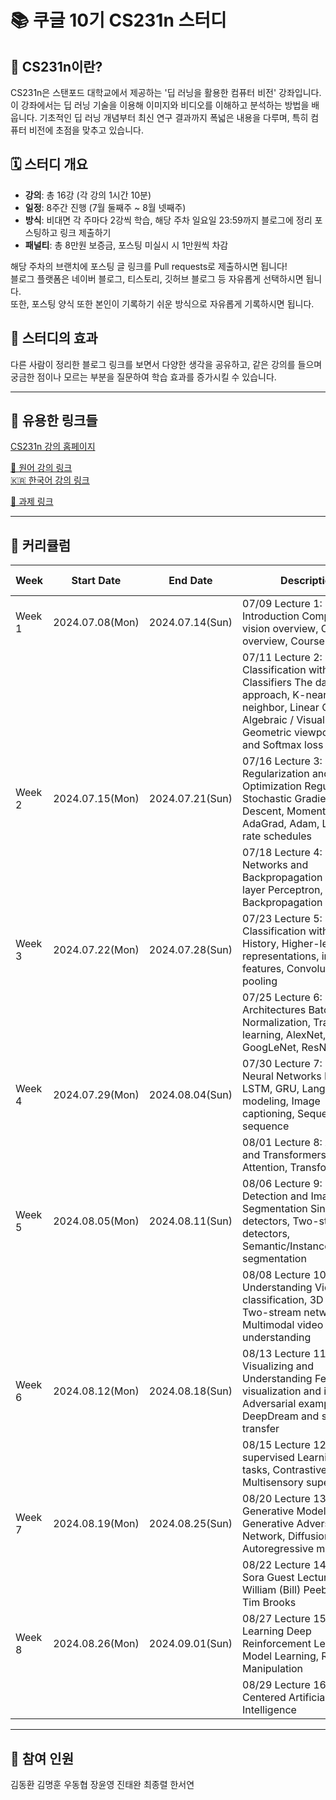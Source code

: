 # 📚 쿠글 10기 CS231n 스터디

## 🧐 CS231n이란?
CS231n은 스탠포드 대학교에서 제공하는 '딥 러닝을 활용한 컴퓨터 비전' 강좌입니다. 이 강좌에서는 딥 러닝 기술을 이용해 이미지와 비디오를 이해하고 분석하는 방법을 배웁니다. 기초적인 딥 러닝 개념부터 최신 연구 결과까지 폭넓은 내용을 다루며, 특히 컴퓨터 비전에 초점을 맞추고 있습니다.

## 🗓️ 스터디 개요
- **강의**: 총 16강 (각 강의 1시간 10분)  
- **일정**: 8주간 진행 (7월 둘째주 ~ 8월 넷째주)  
- **방식**: 비대면 각 주마다 2강씩 학습, 해당 주차 일요일 23:59까지 블로그에 정리 포스팅하고 링크 제출하기  
- **패널티**: 총 8만원 보증금, 포스팅 미실시 시 1만원씩 차감  

해당 주차의 브랜치에 포스팅 글 링크를 Pull requests로 제출하시면 됩니다!  
블로그 플랫폼은 네이버 블로그, 티스토리, 깃허브 블로그 등 자유롭게 선택하시면 됩니다.  
또한, 포스팅 양식 또한 본인이 기록하기 쉬운 방식으로 자유롭게 기록하시면 됩니다.

## 💬 스터디의 효과
다른 사람이 정리한 블로그 링크를 보면서 다양한 생각을 공유하고, 같은 강의를 들으며 궁금한 점이나 모르는 부분을 질문하여 학습 효과를 증가시킬 수 있습니다. 

---

## 🔗 유용한 링크들

[CS231n 강의 홈페이지](https://cs231n.stanford.edu/index.html)

[🎥 원어 강의 링크](https://www.youtube.com/watch?v=vT1JzLTH4G4&list=PL3FW7Lu3i5JvHM8ljYj-zLfQRF3EO8sYv)  
[🇰🇷 한국어 강의 링크](https://www.youtube.com/watch?v=3QjGtOlIiVI&list=PL1Kb3QTCLIVtyOuMgyVgT-OeW0PYXl3j5)  

[📂 과제 링크](https://cs231n.github.io/)

---

## 📅 커리큘럼

|  Week  |     Start Date     |      End Date      |      Description        |     Course Materials     |
|--------|---------------------|---------------------|---------------------------|--------------------------|
| Week 1 | 2024.07.08(Mon) | 2024.07.14(Sun) | 07/09 Lecture 1: Introduction Computer vision overview, Course overview, Course logistics | [slides 1](https://cs231n.stanford.edu/slides/2024/lecture_1_part_1.pdf) [slides 2](https://cs231n.stanford.edu/slides/2024/lecture_1_part_2.pdf) |
|        |                     |                     | 07/11 Lecture 2: Image Classification with Linear Classifiers The data-driven approach, K-nearest neighbor, Linear Classifiers, Algebraic / Visual / Geometric viewpoints, SVM and Softmax loss | [slides](https://cs231n.stanford.edu/slides/2024/lecture_2.pdf) |
| Week 2 | 2024.07.15(Mon) | 2024.07.21(Sun) | 07/16 Lecture 3: Regularization and Optimization Regularization, Stochastic Gradient Descent, Momentum, AdaGrad, Adam, Learning rate schedules | [slides](https://cs231n.stanford.edu/slides/2024/lecture_3.pdf) |
|        |                     |                     | 07/18 Lecture 4: Neural Networks and Backpropagation Multi-layer Perceptron, Backpropagation | [slides](https://cs231n.stanford.edu/slides/2024/lecture_4.pdf) |
| Week 3 | 2024.07.22(Mon) | 2024.07.28(Sun) | 07/23 Lecture 5: Image Classification with CNNs History, Higher-level representations, image features, Convolution and pooling | [slides](https://cs231n.stanford.edu/slides/2024/lecture_5.pdf) |
|        |                     |                     | 07/25 Lecture 6: CNN Architectures Batch Normalization, Transfer learning, AlexNet, VGG, GoogLeNet, ResNet | [slides 1](https://cs231n.stanford.edu/slides/2024/lecture_6_part_1.pdf) [slides 2](https://cs231n.stanford.edu/slides/2024/lecture_6_part_2.pdf) [review](https://cs231n.stanford.edu/slides/2024/lecture_6_review.pdf) |
| Week 4 | 2024.07.29(Mon) | 2024.08.04(Sun) | 07/30 Lecture 7: Recurrent Neural Networks RNN, LSTM, GRU, Language modeling, Image captioning, Sequence-to-sequence | [slides](https://cs231n.stanford.edu/slides/2024/lecture_7.pdf) |
|        |                     |                     | 08/01 Lecture 8: Attention and Transformers Self-Attention, Transformers | [slides](https://cs231n.stanford.edu/slides/2024/lecture_8.pdf) |
| Week 5 | 2024.08.05(Mon) | 2024.08.11(Sun) | 08/06 Lecture 9: Object Detection and Image Segmentation Single-stage detectors, Two-stage detectors, Semantic/Instance/Panoptic segmentation | [slides](https://cs231n.stanford.edu/slides/2024/lecture_9.pdf) |
|        |                     |                     | 08/08 Lecture 10: Video Understanding Video classification, 3D CNNs, Two-stream networks, Multimodal video understanding | [slides](https://cs231n.stanford.edu/slides/2024/lecture_10.pdf) |
| Week 6 | 2024.08.12(Mon) | 2024.08.18(Sun) | 08/13 Lecture 11: Visualizing and Understanding Feature visualization and inversion, Adversarial examples, DeepDream and style transfer | [slides](https://cs231n.stanford.edu/slides/2024/lecture_11.pdf) |
|        |                     |                     | 08/15 Lecture 12: Self-supervised Learning Pretext tasks, Contrastive learning, Multisensory supervision | [slides](https://cs231n.stanford.edu/slides/2024/lecture_12.pdf) |
| Week 7 | 2024.08.19(Mon) | 2024.08.25(Sun) | 08/20 Lecture 13: Generative Models Generative Adversarial Network, Diffusion models, Autoregressive models | [slides](https://cs231n.stanford.edu/slides/2024/lecture_13.pdf) |
|        |                     |                     | 08/22 Lecture 14: OpenAI Sora Guest Lecture by William (Bill) Peebles and Tim Brooks | |
| Week 8 | 2024.08.26(Mon) | 2024.09.01(Sun) | 08/27 Lecture 15: Robot Learning Deep Reinforcement Learning, Model Learning, Robotic Manipulation | [slides](https://cs231n.stanford.edu/slides/2024/lecture_14.pdf) |
|        |                     |                     | 08/29 Lecture 16: Human-Centered Artificial Intelligence | |


---

## 👥 참여 인원
김동환 김명훈 우동협 장윤영 진태완 최종렬 한서연
